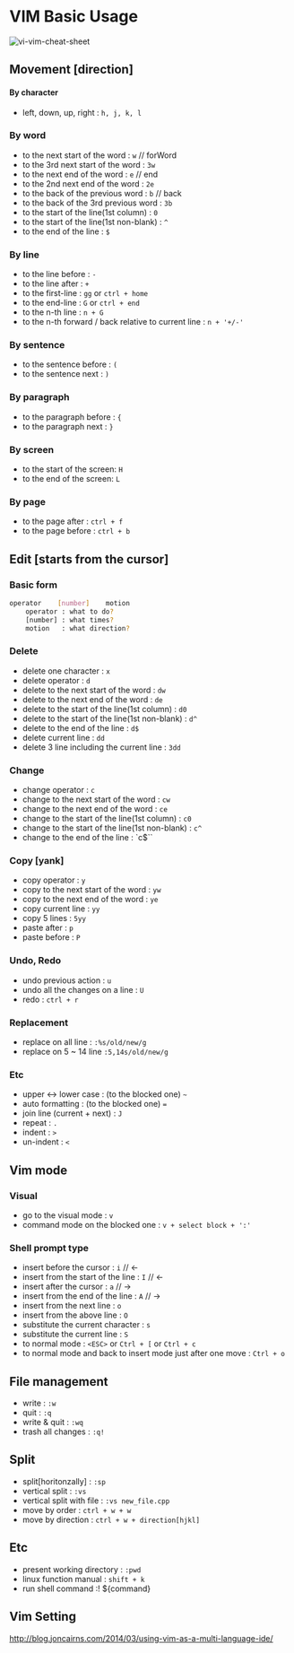 # VIM Basic Usage

![vi-vim-cheat-sheet](./img/vi-vim-cheat-sheet.gif)

## Movement [direction]

#### By character

- left, down, up, right : `h, j, k, l`

### By word

- to the next start of the word : `w`  // forWord
- to the 3rd next start of the word : `3w`
- to the next end of the word : `e`    // end
- to the 2nd next end of the word : `2e`
- to the back of the previous word : `b`    // back
- to the back of the 3rd previous word : `3b`
- to the start of the line(1st column) : `0`
- to the start of the line(1st non-blank) : `^`
- to the end of the line : `$`

### By line

- to the line before : `-`
- to the line after : `+`
- to the first-line : `gg` or `ctrl + home`
- to the end-line : `G` or `ctrl + end`
- to the n-th line : `n + G`
- to the n-th forward / back relative to current line : `n + '+/-'`

### By sentence

- to the sentence before : `(`
- to the sentence next : `)`

### By paragraph

- to the paragraph before : `{`
- to the paragraph next : `}`

### By screen

- to the start of the screen: `H`
- to the end of the screen: `L`

### By page

- to the page after : `ctrl + f`
- to the page before : `ctrl + b`


## Edit [starts from the cursor]

### Basic form

```sh
operator    [number]    motion
    operator : what to do?
    [number] : what times?
    motion   : what direction?
```

### Delete

- delete one character : `x`
- delete operator : `d`
- delete to the next start of the word : `dw`
- delete to the next end of the word : `de`
- delete to the start of the line(1st column) : `d0`
- delete to the start of the line(1st non-blank) : `d^`
- delete to the end of the line : `d$`
- delete current line : `dd`
- delete 3 line including the current line : `3dd`

### Change

- change operator : `c`
- change to the next start of the word : `cw`
- change to the next end of the word : `ce`
- change to the start of the line(1st column) : `c0`
- change to the start of the line(1st non-blank) : `c^`
- change to the end of the line : `c$``

### Copy [yank]

- copy operator : `y`
- copy to the next start of the word : `yw`
- copy to the next end of the word : `ye`
- copy current line : `yy`
- copy 5 lines : `5yy`
- paste after : `p`
- paste before : `P`

### Undo, Redo

- undo previous action : `u`
- undo all the changes on a line : `U`
- redo : `ctrl + r`

### Replacement

- replace on all line : `:%s/old/new/g`
- replace on 5 ~ 14 line `:5,14s/old/new/g`

### Etc

- upper <-> lower case : (to the blocked one) `~`
- auto formatting : (to the blocked one) `=`
- join line (current + next) : `J`
- repeat : `.`
- indent : `>`
- un-indent : `<`


## Vim mode

### Visual

- go to the visual mode : `v`
- command mode on the blocked one : `v + select block + ':'`

### Shell prompt type

- insert before the cursor : `i`    // <-
- insert from the start of the line : `I`   // <-
- insert after the cursor : `a`     // ->
- insert from the end of the line : `A`     // ->
- insert from the next line : `o`
- insert from the above line : `O`
- substitute the current character : `s`
- substitute the current line : `S`
- to normal mode : `<ESC>` or `Ctrl + [` or `Ctrl + c`
- to normal mode and back to insert mode just after one move : `Ctrl + o`


## File management

- write : `:w`
- quit : `:q`
- write & quit : `:wq`
- trash all changes : `:q!`


## Split

- split[horitonzally] : `:sp`
- vertical split : `:vs`
- vertical split with file : `:vs new_file.cpp`
- move by order : `ctrl + w + w`
- move by direction : `ctrl + w + direction[hjkl]`

## Etc

- present working directory : `:pwd`
- linux function manual : `shift + k`
- run shell command :! ${command}

## Vim Setting

http://blog.joncairns.com/2014/03/using-vim-as-a-multi-language-ide/
